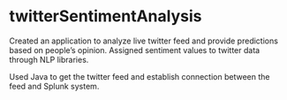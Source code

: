 # twitterSentimentAnalysis
Created an application to analyze live twitter feed and provide predictions based on people’s opinion. Assigned sentiment values to twitter data through NLP libraries. 

Used Java to get the twitter feed and establish connection between the feed and Splunk system.
